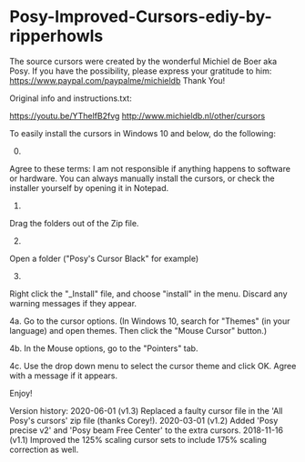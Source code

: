# Posy-Improved-Cursors-ediy-by-ripperhowls
The source cursors were created by the wonderful Michiel de Boer aka Posy.
If you have the possibility, please express your gratitude to him: https://www.paypal.com/paypalme/michieldb
Thank You!

Original info and instructions.txt:

https://youtu.be/YThelfB2fvg
http://www.michieldb.nl/other/cursors


To easily install the cursors in Windows 10 and below, do the following:

0.
Agree to these terms: I am not responsible if anything happens to software or hardware.
You can always manually install the cursors, or check the installer yourself by opening it in Notepad.

1.
Drag the folders out of the Zip file.

2.
Open a folder ("Posy's Cursor Black" for example)

3.
Right click the "_Install" file, and choose "install" in the menu. Discard any warning messages if they appear.

4a.
Go to the cursor options.
(In Windows 10, search for "Themes" (in your language) and open themes. Then click the "Mouse Cursor" button.)

4b.
In the Mouse options, go to the "Pointers" tab.

4c. 
Use the drop down menu to select the cursor theme and click OK. Agree with a message if it appears.

Enjoy!

Version history:
2020-06-01 (v1.3) Replaced a faulty cursor file in the 'All Posy's cursors' zip file (thanks Corey!).
2020-03-01 (v1.2) Added 'Posy precise v2' and 'Posy beam Free Center' to the extra cursors.
2018-11-16 (v1.1) Improved the 125% scaling cursor sets to include 175% scaling correction as well.
